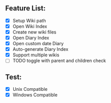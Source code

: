 ## Feature List:
- [x] Setup Wiki path
- [x] Open Wiki Index
- [x] Create new wiki files
- [x] Open Diary Index
- [x] Open custom date Diary
- [x] Auto-generate Diary Index
- [x] Support multiple wikis
- [ ] TODO toggle with parent and children check

## Test:
- [x] Unix Compatible
- [x] Windows Compatible
